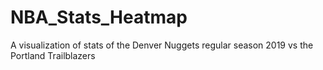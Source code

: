 # NBA_Stats_Heatmap
A visualization of stats of the Denver Nuggets regular season 2019 vs the Portland Trailblazers
